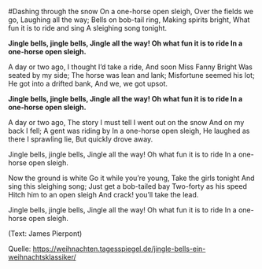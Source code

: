 #Dashing through the snow
On a one-horse open sleigh,
Over the fields we go,
Laughing all the way;
Bells on bob-tail ring,
Making spirits bright,
What fun it is to ride and sing
A sleighing song tonight.

**Jingle bells, jingle bells,
Jingle all the way!
Oh what fun it is to ride
In a one-horse open sleigh.**

A day or two ago,
I thought I’d take a ride,
And soon Miss Fanny Bright
Was seated by my side;
The horse was lean and lank;
Misfortune seemed his lot;
He got into a drifted bank,
And we, we got upsot.

**Jingle bells, jingle bells,
Jingle all the way!
Oh what fun it is to ride
In a one-horse open sleigh.**

A day or two ago,
The story I must tell
I went out on the snow
And on my back I fell;
A gent was riding by
In a one-horse open sleigh,
He laughed as there I sprawling lie,
But quickly drove away.

Jingle bells, jingle bells,
Jingle all the way!
Oh what fun it is to ride
In a one-horse open sleigh.

Now the ground is white
Go it while you’re young,
Take the girls tonight
And sing this sleighing song;
Just get a bob-tailed bay
Two-forty as his speed
Hitch him to an open sleigh
And crack! you’ll take the lead.

Jingle bells, jingle bells,
Jingle all the way!
Oh what fun it is to ride
In a one-horse open sleigh.

(Text: James Pierpont)




Quelle: https://weihnachten.tagesspiegel.de/jingle-bells-ein-weihnachtsklassiker/